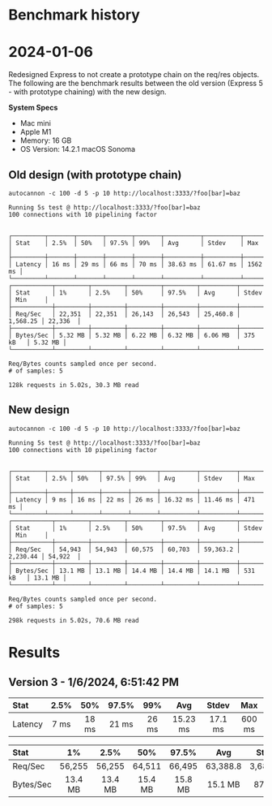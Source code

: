 # Benchmark history


# 2024-01-06

Redesigned Express to not create a prototype chain on the req/res objects. The following are the benchmark results between the old version (Express 5 - with prototype chaining) with the new design.

**System Specs**

- Mac mini
- Apple M1
- Memory: 16 GB
- OS Version: 14.2.1 macOS Sonoma

## Old design (with prototype chain)

    autocannon -c 100 -d 5 -p 10 http://localhost:3333/?foo[bar]=baz

    Running 5s test @ http://localhost:3333/?foo[bar]=baz
    100 connections with 10 pipelining factor


    ┌─────────┬───────┬───────┬───────┬───────┬──────────┬──────────┬─────────┐
    │ Stat    │ 2.5%  │ 50%   │ 97.5% │ 99%   │ Avg      │ Stdev    │ Max     │
    ├─────────┼───────┼───────┼───────┼───────┼──────────┼──────────┼─────────┤
    │ Latency │ 16 ms │ 29 ms │ 66 ms │ 70 ms │ 38.63 ms │ 61.67 ms │ 1562 ms │
    └─────────┴───────┴───────┴───────┴───────┴──────────┴──────────┴─────────┘
    ┌───────────┬─────────┬─────────┬─────────┬─────────┬──────────┬──────────┬─────────┐
    │ Stat      │ 1%      │ 2.5%    │ 50%     │ 97.5%   │ Avg      │ Stdev    │ Min     │
    ├───────────┼─────────┼─────────┼─────────┼─────────┼──────────┼──────────┼─────────┤
    │ Req/Sec   │ 22,351  │ 22,351  │ 26,143  │ 26,543  │ 25,460.8 │ 1,568.25 │ 22,336  │
    ├───────────┼─────────┼─────────┼─────────┼─────────┼──────────┼──────────┼─────────┤
    │ Bytes/Sec │ 5.32 MB │ 5.32 MB │ 6.22 MB │ 6.32 MB │ 6.06 MB  │ 375 kB   │ 5.32 MB │
    └───────────┴─────────┴─────────┴─────────┴─────────┴──────────┴──────────┴─────────┘

    Req/Bytes counts sampled once per second.
    # of samples: 5

    128k requests in 5.02s, 30.3 MB read

## New design

    autocannon -c 100 -d 5 -p 10 http://localhost:3333/?foo[bar]=baz

    Running 5s test @ http://localhost:3333/?foo[bar]=baz
    100 connections with 10 pipelining factor


    ┌─────────┬──────┬───────┬───────┬───────┬──────────┬──────────┬────────┐
    │ Stat    │ 2.5% │ 50%   │ 97.5% │ 99%   │ Avg      │ Stdev    │ Max    │
    ├─────────┼──────┼───────┼───────┼───────┼──────────┼──────────┼────────┤
    │ Latency │ 9 ms │ 16 ms │ 22 ms │ 26 ms │ 16.32 ms │ 11.46 ms │ 471 ms │
    └─────────┴──────┴───────┴───────┴───────┴──────────┴──────────┴────────┘
    ┌───────────┬─────────┬─────────┬─────────┬─────────┬──────────┬──────────┬─────────┐
    │ Stat      │ 1%      │ 2.5%    │ 50%     │ 97.5%   │ Avg      │ Stdev    │ Min     │
    ├───────────┼─────────┼─────────┼─────────┼─────────┼──────────┼──────────┼─────────┤
    │ Req/Sec   │ 54,943  │ 54,943  │ 60,575  │ 60,703  │ 59,363.2 │ 2,230.44 │ 54,922  │
    ├───────────┼─────────┼─────────┼─────────┼─────────┼──────────┼──────────┼─────────┤
    │ Bytes/Sec │ 13.1 MB │ 13.1 MB │ 14.4 MB │ 14.4 MB │ 14.1 MB  │ 531 kB   │ 13.1 MB │
    └───────────┴─────────┴─────────┴─────────┴─────────┴──────────┴──────────┴─────────┘

    Req/Bytes counts sampled once per second.
    # of samples: 5

    298k requests in 5.02s, 70.6 MB read

# Results

## Version 3 - 1/6/2024, 6:51:42 PM

| Stat | 2.5% | 50% | 97.5% | 99% | Avg | Stdev | Max |
|:-----|:----:|:---:|:-----:|:---:|:---:|:-----:|:---:|
| Latency | 7 ms | 18 ms | 21 ms | 26 ms | 15.23 ms | 17.1 ms | 600 ms |

| Stat | 1% | 2.5% | 50% | 97.5% | Avg | Stdev | Min |
|:-----|:--:|:----:|:---:|:-----:|:---:|:-----:|:---:|
| Req/Sec | 56,255 | 56,255 | 64,511 | 66,495 | 63,388.8 | 3,687.84 | 56,241 |
| Bytes/Sec | 13.4 MB | 13.4 MB | 15.4 MB | 15.8 MB | 15.1 MB | 877 kB | 13.4 MB |

